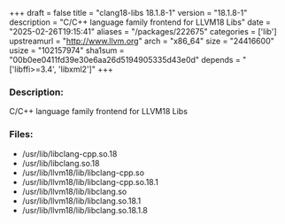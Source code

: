 +++
draft = false
title = "clang18-libs 18.1.8-1"
version = "18.1.8-1"
description = "C/C++ language family frontend for LLVM18 Libs"
date = "2025-02-26T19:15:41"
aliases = "/packages/222675"
categories = ['lib']
upstreamurl = "http://www.llvm.org"
arch = "x86_64"
size = "24416600"
usize = "102157974"
sha1sum = "00b0ee0411fd39e30e6aa26d5194905335d43e0d"
depends = "['libffi>=3.4', 'libxml2']"
+++
### Description: 
C/C++ language family frontend for LLVM18 Libs

### Files: 
* /usr/lib/libclang-cpp.so.18
* /usr/lib/libclang.so.18
* /usr/lib/llvm18/lib/libclang-cpp.so
* /usr/lib/llvm18/lib/libclang-cpp.so.18.1
* /usr/lib/llvm18/lib/libclang.so
* /usr/lib/llvm18/lib/libclang.so.18.1
* /usr/lib/llvm18/lib/libclang.so.18.1.8
